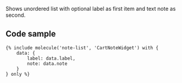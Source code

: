 Shows unordered list with optional label as first item and text note as second.

## Code sample

```
{% include molecule('note-list', 'CartNoteWidget') with {
    data: {
        label: data.label,
        note: data.note
    }
} only %}
```
